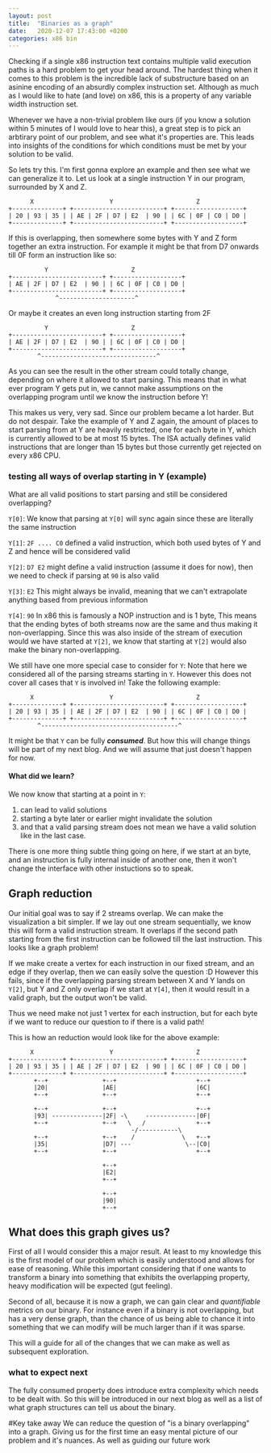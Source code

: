 ```yaml
---
layout: post
title:  "Binaries as a graph"
date:   2020-12-07 17:43:00 +0200
categories: x86 bin
---
```




Checking if a single x86 instruction text contains multiple valid execution paths is a hard problem to get your head around.
The hardest thing when it comes to this problem is the incredible lack of substructure based on an asinine encoding of an absurdly complex instruction set.
Although as much as I would like to hate (and love) on x86, this is a property of any variable width instruction set. 

Whenever we have a non-trivial problem like ours (if you know a solution within 5 minutes of I would love to hear this), a great step is to pick an arbtirary point of our problem, and see what it's properties are. This leads into insights of the conditions for which conditions must be met by your solution to be valid. 

So lets try this. I'm first gonna explore an example and then see what we can generalize it to.
Let us look at a single instruction Y in our program, surrounded by X and Z.
```
      X                     Y                       Z
+--------------+ +-------------------------+ +-------------------+
| 20 | 93 | 35 | | AE | 2F | D7 | E2  | 90 | | 6C | 0F | C0 | D0 |
+--------------+ +-------------------------+ +-------------------+
```

If this is overlapping, then somewhere some bytes with Y and Z form together an extra instruction.
For example it might be that from D7 onwards till 0F form an instruction like so:
```
          Y                       Z
+-------------------------+ +-------------------+
| AE | 2F | D7 | E2  | 90 | | 6C | 0F | C0 | D0 |
+-------------------------+ +-------------------+
             ^---------------------^
```

Or maybe it creates an even long instruction starting from 2F

```
          Y                       Z
+-------------------------+ +-------------------+
| AE | 2F | D7 | E2  | 90 | | 6C | 0F | C0 | D0 |
+-------------------------+ +-------------------+
        ^--------------------------------^
```

As you can see the result in the other stream could totally change, depending on where it allowed to start parsing.
This means that in what ever program Y gets put in, we cannot make assumptions on the overlapping program until we know the instruction before Y!

This makes us very, very sad. Since our problem became a lot harder. But do not despair.
Take the example of Y and Z again, the amount of places to start parsing from at Y are heavily restricted, one for each byte in Y, which is currently allowed to be at most 15 bytes. The ISA actually defines valid instructions that are longer than 15 bytes but those currently get rejected on every x86 CPU.


### testing all ways of overlap starting in Y (example)
What are all valid positions to start parsing and still be considered overlapping?

`Y[0]`: We know that parsing at `Y[0]` will sync again since these are literally the same instruction 

`Y[1]`: `2F .... C0` defined a valid instruction, which both used bytes of Y and Z and hence will be considered valid

`Y[2]`: `D7 E2` might define a valid instruction (assume it does for now), then we need to check if parsing at `90` is also valid

`Y[3]`: `E2` This might always be invalid, meaning that we can't extrapolate anything based from previous information

`Y[4]`: `90` In x86 this is famously a NOP instruction and is 1 byte, This means that the ending bytes of both streams now are the same and thus making it non-overlapping. Since this was also inside of the stream of execution would we have started at `Y[2]`, we know that starting at `Y[2]` would also make the binary non-overlapping.



We still have one more special case to consider for `Y`:
Note that here we considered all of the parsing streams starting in `Y`. However this does not cover all cases that `Y` is involved in!
Take the following example:

```
      X                     Y                       Z
+--------------+ +-------------------------+ +-------------------+
| 20 | 93 | 35 | | AE | 2F | D7 | E2  | 90 | | 6C | 0F | C0 | D0 |
+--------------+ +-------------------------+ +-------------------+
        ^--------------------------------------^
```

It might be that `Y` can be fully ___consumed___. But how this will change things will be part of my next blog. And we will assume that just doesn't happen for now.


#### What did we learn?
We now know that starting at a point in `Y`:

1. can lead to valid solutions
2. starting a byte later or earlier might invalidate the solution
3. and that a valid parsing stream does not mean we have a valid solution like in the last case.

There is one more thing subtle thing going on here, if we start at an byte, and an instruction is fully internal inside of another one, then it won't change the interface with other instuctions so to speak.



## Graph reduction
Our initial goal was to say if 2 streams overlap. We can make the visualization a bit simpler. 
If we lay out one stream sequentially, we know this will form a valid instruction stream.
It overlaps if the second path starting from the first instruction can be followed till the last instruction.
This looks like a graph problem!

If we make create a vertex for each instruction in our fixed stream, and an edge if they overlap, then we can easily solve the question :D
However this fails, since if the overlapping parsing stream between X and Y lands on `Y[2]`, but Y and Z only overlap if we start at `Y[4]`, then it would result in a valid graph, but the output won't be valid.

Thus we need make not  just 1 vertex for each instruction, but for each byte if we want to reduce our question to if there is a valid path!

This is how an reduction would look like for the above example: 

```
      X                     Y                       Z
+--------------+ +-------------------------+ +-------------------+
| 20 | 93 | 35 | | AE | 2F | D7 | E2  | 90 | | 6C | 0F | C0 | D0 |
+--------------+ +-------------------------+ +-------------------+
       +--+               +--+                      +--+ 
       |20|               |AE|                      |6C|  
       +--+               +--+                      +--+
                                                                                                                 
       +--+               +--+                      +--+ 
       |93| --------------|2F| -\     --------------|0F|  
       +--+               +--+   \   /              +--+
                                  -/-----------\                                         
       +--+               +--+    /             \   +--+ 
       |35|               |D7| ---               \--|C0|  
       +--+               +--+                      +--+
                                                                             
                          +--+  
                          |E2|   
                          +--+ 
                          
                          +--+  
                          |90|   
                          +--+ 
```





## What does this graph gives us? 
First of all I would consider this a major result. 
At least to my knowledge this is the first model of our problem which is easily understood and allows for ease of reasoning.
While this important considering that if one wants to transform a binary into something that exhibits the overlapping property, heavy modification will be expected (gut feeling).

Second of all, because it is now a graph, we can gain clear and _quantifiable_ metrics on our binary.
For instance even if a binary is not overlapping, but has a very dense graph, than the chance of us being able to chance it into something that we can modify will be much larger than if it  was sparse.

This will a guide for all of the changes that we can make as well as subsequent exploration.


### what to expect next
The fully consumed property does introduce extra complexity which needs to be dealt with. So this will be introduced in our next blog as well as a list of what graph structures can tell us about the binary.


#Key take away
We can reduce the question of "is a binary overlapping" into a graph. Giving us for the first time an easy mental picture of our problem and it's nuances. As well as guiding our future work






